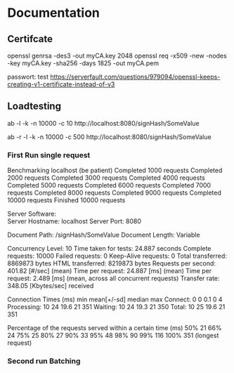 # Documentation

## Certifcate

openssl genrsa -des3 -out myCA.key 2048
openssl req -x509 -new -nodes -key myCA.key -sha256 -days 1825 -out myCA.pem

passwort: test
https://serverfault.com/questions/979094/openssl-keeps-creating-v1-certificate-instead-of-v3


## Loadtesting

ab -l -k -n 10000 -c 10 http://localhost:8080/signHash/SomeValue

ab -r -l -k -n 10000 -c 500 http://localhost:8080/signHash/SomeValue

### First Run single request

Benchmarking localhost (be patient)
Completed 1000 requests
Completed 2000 requests
Completed 3000 requests
Completed 4000 requests
Completed 5000 requests
Completed 6000 requests
Completed 7000 requests
Completed 8000 requests
Completed 9000 requests
Completed 10000 requests
Finished 10000 requests


Server Software:        
Server Hostname:        localhost
Server Port:            8080

Document Path:          /signHash/SomeValue
Document Length:        Variable

Concurrency Level:      10
Time taken for tests:   24.887 seconds
Complete requests:      10000
Failed requests:        0
Keep-Alive requests:    0
Total transferred:      8869873 bytes
HTML transferred:       8219873 bytes
Requests per second:    401.82 [#/sec] (mean)
Time per request:       24.887 [ms] (mean)
Time per request:       2.489 [ms] (mean, across all concurrent requests)
Transfer rate:          348.05 [Kbytes/sec] received

Connection Times (ms)
min  mean[+/-sd] median   max
Connect:        0    0   0.1      0       4
Processing:    10   24  19.6     21     351
Waiting:       10   24  19.3     21     350
Total:         10   25  19.6     21     351

Percentage of the requests served within a certain time (ms)
50%     21
66%     24
75%     25
80%     27
90%     33
95%     48
98%     90
99%    116
100%    351 (longest request)
### Second run Batching